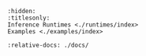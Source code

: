 ```{toctree}
:hidden:
:titlesonly:
Inference Runtimes <./runtimes/index>
Examples <./examples/index>
```

```{include} ../README.md
:relative-docs: ./docs/
```
